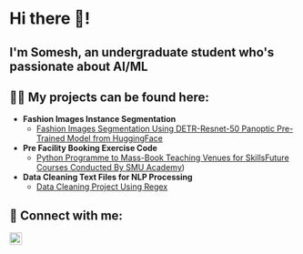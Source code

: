 ## <h1>Hi there 👋!
## I'm Somesh, an undergraduate student who's passionate about AI/ML

<h2>👨‍💻 My projects can be found here:</h2>

- <b>Fashion Images Instance Segmentation</b>
  - [Fashion Images Segmentation Using DETR-Resnet-50 Panoptic Pre-Trained Model from HuggingFace](https://github.com/cremepuffx2/Fashion-Images-Segmentation)
- <b>Pre Facility Booking Exercise Code</b>
  - [Python Programme to Mass-Book Teaching Venues for SkillsFuture Courses Conducted By SMU Academy](https://github.com/cremepuffx2/Pre-FBE-Code))
- <b>Data Cleaning Text Files for NLP Processing</b>
  - [Data Cleaning Project Using Regex](https://github.com/cremepuffx2/Data-Cleaning-of-Text-Files)
<h2> 🤳 Connect with me:</h2>

[<img align="left" alt="Somesh Balamurugan | LinkedIn" width="22px" src="https://cdn.jsdelivr.net/npm/simple-icons@v3/icons/linkedin.svg" />](https://www.linkedin.com/in/someshbala)


